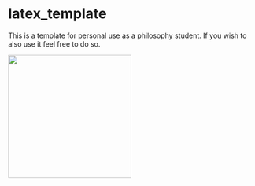 # latex_template

This is a template for personal use as a philosophy student. If you wish to also use it feel free to do so.






<img src="https://upload.wikimedia.org/wikipedia/commons/4/43/Immanuel_Kant_%28painted_portrait%29.jpg" width="250">
